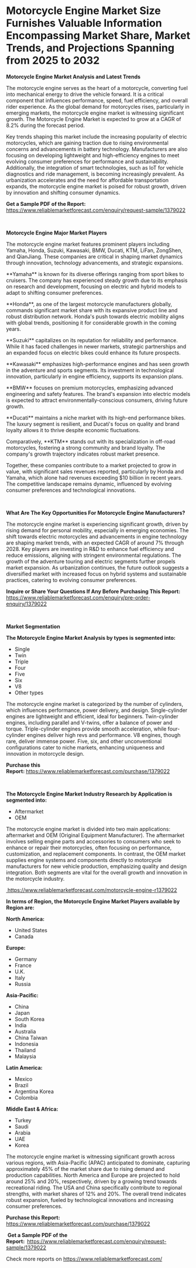 <p><h1>Motorcycle Engine Market Size Furnishes Valuable Information Encompassing Market Share, Market Trends, and Projections Spanning from 2025 to 2032</h1></p><p><strong>Motorcycle Engine Market Analysis and Latest Trends</strong></p>
<p><p>The motorcycle engine serves as the heart of a motorcycle, converting fuel into mechanical energy to drive the vehicle forward. It is a critical component that influences performance, speed, fuel efficiency, and overall rider experience. As the global demand for motorcycles rises, particularly in emerging markets, the motorcycle engine market is witnessing significant growth. The Motorcycle Engine Market is expected to grow at a CAGR of 8.2% during the forecast period. </p><p>Key trends shaping this market include the increasing popularity of electric motorcycles, which are gaining traction due to rising environmental concerns and advancements in battery technology. Manufacturers are also focusing on developing lightweight and high-efficiency engines to meet evolving consumer preferences for performance and sustainability. Additionally, the integration of smart technologies, such as IoT for vehicle diagnostics and ride management, is becoming increasingly prevalent. As urbanization accelerates and the need for affordable transportation expands, the motorcycle engine market is poised for robust growth, driven by innovation and shifting consumer dynamics.</p></p>
<p><strong>Get a Sample PDF of the Report:&nbsp;</strong> <a href="https://www.reliablemarketforecast.com/enquiry/request-sample/1379022?utm_campaign=2124&utm_medium=2&utm_source=Github&utm_content=ia&utm_term=16022025&utm_id=motorcycle-engine">https://www.reliablemarketforecast.com/enquiry/request-sample/1379022</a></p>
<p>&nbsp;</p>
<p><strong>Motorcycle Engine Major Market Players</strong></p>
<p><p>The motorcycle engine market features prominent players including Yamaha, Honda, Suzuki, Kawasaki, BMW, Ducati, KTM, LiFan, ZongShen, and QianJiang. These companies are critical in shaping market dynamics through innovation, technology advancements, and strategic expansions.</p><p>**Yamaha** is known for its diverse offerings ranging from sport bikes to cruisers. The company has experienced steady growth due to its emphasis on research and development, focusing on electric and hybrid models to adapt to shifting consumer preferences.</p><p>**Honda**, as one of the largest motorcycle manufacturers globally, commands significant market share with its expansive product line and robust distribution network. Honda's push towards electric mobility aligns with global trends, positioning it for considerable growth in the coming years.</p><p>**Suzuki** capitalizes on its reputation for reliability and performance. While it has faced challenges in newer markets, strategic partnerships and an expanded focus on electric bikes could enhance its future prospects.</p><p>**Kawasaki** emphasizes high-performance engines and has seen growth in the adventure and sports segments. Its investment in technological innovation, particularly in engine efficiency, supports its expansion plans.</p><p>**BMW** focuses on premium motorcycles, emphasizing advanced engineering and safety features. The brand's expansion into electric models is expected to attract environmentally-conscious consumers, driving future growth.</p><p>**Ducati** maintains a niche market with its high-end performance bikes. The luxury segment is resilient, and Ducati's focus on quality and brand loyalty allows it to thrive despite economic fluctuations.</p><p>Comparatively, **KTM** stands out with its specialization in off-road motorcycles, fostering a strong community and brand loyalty. The company's growth trajectory indicates robust market presence.</p><p>Together, these companies contribute to a market projected to grow in value, with significant sales revenues reported, particularly by Honda and Yamaha, which alone had revenues exceeding $10 billion in recent years. The competitive landscape remains dynamic, influenced by evolving consumer preferences and technological innovations.</p></p>
<p>&nbsp;</p>
<p><strong>What Are The Key Opportunities For Motorcycle Engine Manufacturers?</strong></p>
<p><p>The motorcycle engine market is experiencing significant growth, driven by rising demand for personal mobility, especially in emerging economies. The shift towards electric motorcycles and advancements in engine technology are shaping market trends, with an expected CAGR of around 7% through 2028. Key players are investing in R&D to enhance fuel efficiency and reduce emissions, aligning with stringent environmental regulations. The growth of the adventure touring and electric segments further propels market expansion. As urbanization continues, the future outlook suggests a diversified market with increased focus on hybrid systems and sustainable practices, catering to evolving consumer preferences.</p></p>
<p><strong>Inquire or Share Your Questions If Any Before Purchasing This Report:</strong> <a href="https://www.reliablemarketforecast.com/enquiry/pre-order-enquiry/1379022?utm_campaign=2124&utm_medium=2&utm_source=Github&utm_content=ia&utm_term=16022025&utm_id=motorcycle-engine">https://www.reliablemarketforecast.com/enquiry/pre-order-enquiry/1379022</a></p>
<p>&nbsp;</p>
<p><strong>Market Segmentation</strong></p>
<p><strong>The Motorcycle Engine Market Analysis by types is segmented into:</strong></p>
<p><ul><li>Single</li><li>Twin</li><li>Triple</li><li>Four</li><li>Five</li><li>Six</li><li>V8</li><li>Other types</li></ul></p>
<p><p>The motorcycle engine market is categorized by the number of cylinders, which influences performance, power delivery, and design. Single-cylinder engines are lightweight and efficient, ideal for beginners. Twin-cylinder engines, including parallel and V-twins, offer a balance of power and torque. Triple-cylinder engines provide smooth acceleration, while four-cylinder engines deliver high revs and performance. V8 engines, though rare, deliver immense power. Five, six, and other unconventional configurations cater to niche markets, enhancing uniqueness and innovation in motorcycle design.</p></p>
<p><strong>Purchase this Report:&nbsp;</strong><a href="https://www.reliablemarketforecast.com/purchase/1379022?utm_campaign=2124&utm_medium=2&utm_source=Github&utm_content=ia&utm_term=16022025&utm_id=motorcycle-engine">https://www.reliablemarketforecast.com/purchase/1379022</a></p>
<p>&nbsp;</p>
<p><strong>The Motorcycle Engine Market Industry Research by Application is segmented into:</strong></p>
<p><ul><li>Aftermarket</li><li>OEM</li></ul></p>
<p><p>The motorcycle engine market is divided into two main applications: aftermarket and OEM (Original Equipment Manufacturer). The aftermarket involves selling engine parts and accessories to consumers who seek to enhance or repair their motorcycles, often focusing on performance, customization, and replacement components. In contrast, the OEM market supplies engine systems and components directly to motorcycle manufacturers for new vehicle production, emphasizing quality and design integration. Both segments are vital for the overall growth and innovation in the motorcycle industry.</p></p>
<p><a href="https://www.reliablemarketforecast.com/motorcycle-engine-r1379022?utm_campaign=2124&utm_medium=2&utm_source=Github&utm_content=ia&utm_term=16022025&utm_id=motorcycle-engine">&nbsp;https://www.reliablemarketforecast.com/motorcycle-engine-r1379022</a></p>
<p><strong>In terms of Region, the Motorcycle Engine Market Players available by Region are:</strong></p>
<p>
    <p> <strong> North America: </strong>
        <ul>
            <li>United States</li>
            <li>Canada</li>
        </ul>
        </p> 
    <p> <strong> Europe: </strong>
        <ul>
            <li>Germany</li>
            <li>France</li>
            <li>U.K.</li>
            <li>Italy</li>
            <li>Russia</li>
        </ul>
        </p> 
    <p> <strong> Asia-Pacific: </strong>
        <ul>
            <li>China</li>
            <li>Japan</li>
            <li>South Korea</li>
            <li>India</li>
            <li>Australia</li>
            <li>China Taiwan</li>
            <li>Indonesia</li>
            <li>Thailand</li>
            <li>Malaysia</li>
        </ul>
        </p> 
    <p> <strong> Latin America: </strong>
        <ul>
            <li>Mexico</li>
            <li>Brazil</li>
            <li>Argentina Korea</li>
            <li>Colombia</li>
        </ul>
        </p> 
    <p> <strong> Middle East & Africa: </strong>
        <ul>
            <li>Turkey</li>
            <li>Saudi</li>
            <li>Arabia</li>
            <li>UAE</li>
            <li>Korea</li>
        </ul>
    </p>
    </p>
<p><p>The motorcycle engine market is witnessing significant growth across various regions, with Asia-Pacific (APAC) anticipated to dominate, capturing approximately 45% of the market share due to rising demand and production capabilities. North America and Europe are projected to hold around 25% and 20%, respectively, driven by a growing trend towards recreational riding. The USA and China specifically contribute to regional strengths, with market shares of 12% and 20%. The overall trend indicates robust expansion, fueled by technological innovations and increasing consumer preferences.</p></p>
<p><strong>Purchase this Report: </strong><a href="https://www.reliablemarketforecast.com/purchase/1379022?utm_campaign=2124&utm_medium=2&utm_source=Github&utm_content=ia&utm_term=16022025&utm_id=motorcycle-engine">https://www.reliablemarketforecast.com/purchase/1379022</a></p>
<p>&nbsp;<strong>Get a Sample PDF of the Report:&nbsp;&nbsp;</strong><a href="https://www.reliablemarketforecast.com/enquiry/request-sample/1379022?utm_campaign=2124&utm_medium=2&utm_source=Github&utm_content=ia&utm_term=16022025&utm_id=motorcycle-engine">https://www.reliablemarketforecast.com/enquiry/request-sample/1379022</a></p>
<p><strong></strong></p>
<p>Check more reports on <a href="https://www.reliablemarketforecast.com/?utm_campaign=2124&utm_medium=2&utm_source=Github&utm_content=ia&utm_term=16022025&utm_id=motorcycle-engine">https://www.reliablemarketforecast.com/</a></p>